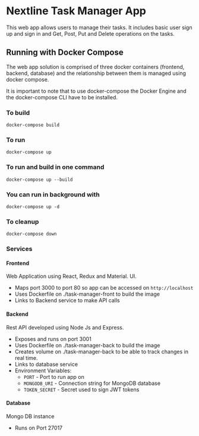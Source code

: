# Nextline Task Manager App

This web app allows users to manage their tasks. It includes basic user sign up and sign in and Get, Post, Put and Delete operations on the tasks.

## Running with Docker Compose

The web app solution is comprised of three docker containers (frontend, backend, database) and the relationship between them is managed using docker compose.

It is important to note that to use docker-compose the Docker Engine and the docker-compose CLI have to be installed.
### To build
`docker-compose build`
### To run
`docker-compose up`
### To run and build in one command
`docker-compose up --build`
### You can run in background with
`docker-compose up -d`
### To cleanup
`docker-compose down`

### Services

#### Frontend
Web Application using React, Redux and Material. UI.
- Maps port 3000 to port 80 so app can be accessed on `http://localhost`
- Uses Dockerfile on ./task-manager-front to build the image
- Links to Backend service to make API calls

#### Backend
Rest API developed using Node Js and Express.
- Exposes and runs on port 3001
- Uses Dockerfile on ./task-manager-back to build the image
- Creates volume on ./task-manager-back to be able to track changes in real time.
- Links to database service
- Environment Variables:
  - `PORT` - Port to run app on
  - `MONGODB_URI` - Connection string for MongoDB database
  - `TOKEN_SECRET` - Secret used to sign JWT tokens

#### Database
Mongo DB instance
- Runs on Port 27017

